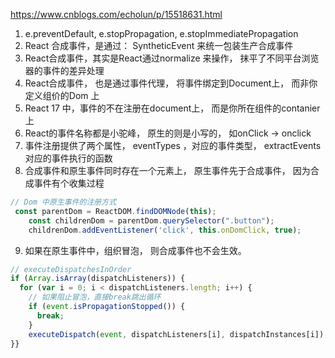 https://www.cnblogs.com/echolun/p/15518631.html
1. e.preventDefault, e.stopPropagation, e.stopImmediatePropagation
2. React 合成事件，是通过： SyntheticEvent 来统一包装生产合成事件
3. React合成事件，其实是React通过normalize 来操作， 抹平了不同平台浏览器的事件的差异处理
4. React合成事件， 也是通过事件代理， 将事件绑定到Document上， 而非你定义组价的Dom 上
5. React 17 中，事件的不在注册在document上， 而是你所在组件的contanier 上
6. React的事件名称都是小驼峰， 原生的则是小写的， 如onClick -> onclick 
7. 事件注册提供了两个属性， eventTypes ，对应的事件类型， extractEvents 对应的事件执行的函数
8. 合成事件和原生事件同时存在一个元素上， 原生事件先于合成事件， 因为合成事件有个收集过程
```javascript
// Dom 中原生事件的注册方式
 const parentDom = ReactDOM.findDOMNode(this);
    const childrenDom = parentDom.querySelector(".button");
    childrenDom.addEventListener('click', this.onDomClick, true);
```
9. 如果在原生事件中，组织冒泡， 则合成事件也不会生效。 
```javascript
// executeDispatchesInOrder
if (Array.isArray(dispatchListeners)) {
  for (var i = 0; i < dispatchListeners.length; i++) {
    // 如果阻止冒泡，直接break跳出循环
    if (event.isPropagationStopped()) {
      break;
    }
    executeDispatch(event, dispatchListeners[i], dispatchInstances[i]);
}}
```